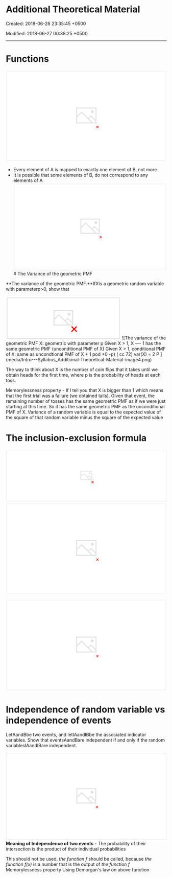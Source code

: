 # Additional Theoretical Material

Created: 2018-06-26 23:35:45 +0500

Modified: 2018-06-27 00:38:25 +0500

---

# Functions

![Functions (3 set 0} pou'2> app 04 e pov ](media/Intro---Syllabus_Additional-Theoretical-Material-image1.png)
-   Every element of A is mapped to exactly one element of B, not more.
-   It is possible that some elements of B, do not correspond to any elements of A
![Notation and terminology the function f : defined by f (x) the function f : defined by f (z) the function f 2 2 Info the fu the fu the fu ](media/Intro---Syllabus_Additional-Theoretical-Material-image2.png)# The Variance of the geometric PMF

**The variance of the geometric PMF.**IfXis a geometric random variable with parameterp>0, show that

![var (X) ](media/Intro---Syllabus_Additional-Theoretical-Material-image3.png)
![The variance of the geometric PMF X: geometric with parameter p Given X > 1, X --- 1 has the same geometric PMF (unconditional PMF of X) Given X > 1, conditional PMF of X: same as uncondtional PMF of X + 1 pod +0 -p) ( cc 72] var(X) = 2 P ](media/Intro---Syllabus_Additional-Theoretical-Material-image4.png)

The way to think about X is the number of coin flips that it takes until we obtain heads for the first time, where p is the probability of heads at each toss.

Memorylessness property - If I tell you that X is bigger than 1 which means that the first trial was a failure (we obtained tails). Given that event, the remaining number of tosses has the same geometric PMF as if we were just starting at this time. So it has the same geometric PMF as the unconditional PMF of X.
Variance of a random variable is equal to the expected value of the square of that random variable minus the square of the expected value
# The inclusion-exclusion formula
![The inclusion-exclusion formula. Let A A i , An be events. Show that n il Here a sum such as stands for a triple sum, over all triples (il , i2 , i3) that satisfy ](media/Intro---Syllabus_Additional-Theoretical-Material-image5.png)
![The inclusion-exclusion formula P(AI IJ A2) P(AI) + P(A2) - P(AI n A2) • PC Al u A3) = P(A2) +P(A3) (p(A1 n A2) + ](media/Intro---Syllabus_Additional-Theoretical-Material-image6.png)

![The inclusion-exclusion formula • P(AI u A3) P(AI) +P(A2) + P(A3) (p(A1 n A2) +P(A • ľcą 02 00 ](media/Intro---Syllabus_Additional-Theoretical-Material-image7.png)

# 

# Independence of random variable vs independence of events

LetAandBbe two events, and letIAandIBbe the associated indicator variables. Show that eventsAandBare independent if and only if the random variablesIAandIBare independent.

![Independence of events versus random variables • Events A and B • Indicator variables X = IA and Y = 1B 0 e can 5 X and Y are independent if and only if A and B are independent (and similarly for n events and indicator variables) = PX(I) py(l) = px(l) PY(O) = px(O) py(l) = px(o) PY(O) It ](media/Intro---Syllabus_Additional-Theoretical-Material-image8.png)
**Meaning of Independence of two events -** The probability of their intersection is the product of their individual probabilities

This should not be used, *the function f* should be called, because *the function f(x)* is a number that is the output of *the function f*
Memorylessness property
Using Demorgan's law on above function